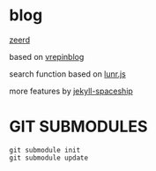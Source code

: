 # blog

[zeerd](http://blog.zeerd.com)


based on [vrepinblog](https://github.com/vitalyrepin/vrepinblog)

search function based on [lunr.js](http://jekyll.tips/jekyll-casts/jekyll-search-using-lunr-js/)

more features by [jekyll-spaceship](https://github.com/jeffreytse/jekyll-spaceship)

# GIT SUBMODULES

```
git submodule init
git submodule update
```


